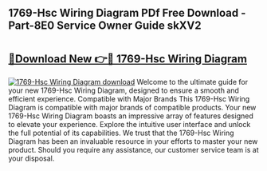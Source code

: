 ## 1769-Hsc Wiring Diagram PDf Free Download - Part-8E0 Service Owner Guide skXV2

# <h2><a href="http://dfssz8.blite.top/?on=1769-Hsc+Wiring+Diagram">🔗Download New 👉🔴 1769-Hsc Wiring Diagram</a></h2>

[![1769-Hsc Wiring Diagram download](https://i.imgur.com/lujVjoI.png)](http://dfssz8.blite.top/?on=1769-Hsc+Wiring+Diagram)
Welcome to the ultimate guide for your new 1769-Hsc Wiring Diagram, designed to ensure a smooth and efficient experience. Compatible with Major Brands This 1769-Hsc Wiring Diagram is compatible with major brands of compatible products. Your new 1769-Hsc Wiring Diagram boasts an impressive array of features designed to elevate your experience. Explore the intuitive user interface and unlock the full potential of its capabilities. We trust that the 1769-Hsc Wiring Diagram has been an invaluable resource in your efforts to master your new product. Should you require any assistance, our customer service team is at your disposal.
